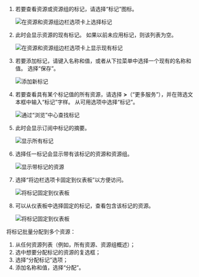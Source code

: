 1. 若要查看资源或资源组的标记，请选择“标记”图标。 
   
     ![在资源和资源组边栏选项卡上选择标记](./media/resource-manager-tag-resources/select-tag-icon.png)
2. 此时会显示资源的现有标记。 如果以前未应用标记，则该列表为空。 

     ![在资源和资源组边栏选项卡上显示现有标记](./media/resource-manager-tag-resources/existing-tags.png)
3. 若要添加标记，请键入名称和值，或者从下拉菜单中选择一个现有的名称和值。 选择“保存”。

     ![添加新标记](./media/resource-manager-tag-resources/tag-resources.png)
3. 若要查看具有某个标记值的所有资源，请选择 **>**（“更多服务”），并在筛选文本框中输入“标记”字样。 从可用选项中选择“标记”。
   
     ![通过“浏览”中心查找标记](./media/resource-manager-tag-resources/browse-tags.png)
4. 此时会显示订阅中标记的摘要。
   
     ![显示所有标记](./media/resource-manager-tag-resources/tag-taxonomy.png)
5. 选择任一标记会显示带有该标记的资源和资源组。
   
     ![显示带标记的资源](./media/resource-manager-tag-resources/show-tagged-resources.png)
6. 选择“将边栏选项卡固定到仪表板”以方便访问。
   
     ![将标记固定到仪表板](./media/resource-manager-tag-resources/pin-tag.png)
7. 可以从仪表板中选择固定的标记，查看包含该标记的资源。

     ![将标记固定到仪表板](./media/resource-manager-tag-resources/show-pinned-tag.png)


将标记批量分配到多个资源：
1. 从任何资源列表（例如，所有资源、资源组概述）；
2. 选中想要分配标记的资源的复选框；
3. 选择“分配标记”选项；
4. 添加名称和值，选择“分配”。

